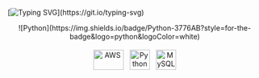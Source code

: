[![Typing SVG](https://readme-typing-svg.herokuapp.com/?font=Fira+Code&weight=300&size=50&duration=4000&pause=1000&color=9400D3&width=600&lines=Hi,+I'm+Isabela;I'm+19+years+old;Applied+AI+student+PUC-PR;Data+analysis+intern;I'm+from+Brazil;Welcome!:)](https://git.io/typing-svg)

<div align="center">  
![Python](https://img.shields.io/badge/Python-3776AB?style=for-the-badge&logo=python&logoColor=white)
</div>

<p align="center">
	<img title="AWS" alt="AWS" src="https://raw.githubusercontent.com/Thomas-George-T/Thomas-George-T/master/assets/aws.svg" width="60" height="40" style="vertical-align:down; margin:4px"/>
	<img title="Python" alt="Python" src="https://raw.githubusercontent.com/Thomas-George-T/Thomas-George-T/master/assets/python.svg" width="40" height="40" style="vertical-align:down; margin:4px"/>
	<img title="MySQL" alt="MySQL" src="https://raw.githubusercontent.com/Thomas-George-T/Thomas-George-T/master/assets/mysql.svg" width="40" height="40" style="vertical-align:down; margin:4px"/>
</p>
